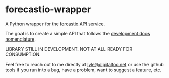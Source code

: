 forecastio-wrapper
==================

A Python wrapper for the [forcastio API service](https://forecast.io).

The goal is to create a simple API that follows the
[development docs nomenclature](https://developer.forecast.io).

LIBRARY STILL IN DEVELOPMENT. NOT AT ALL READY FOR CONSUMPTION.

Feel free to reach out to me directly at
[lyle@digitalfoo.net](mailto:lyle@digitalfoo.net) or use the github tools if
you run into a bug, have a problem, want to suggest a feature, etc.